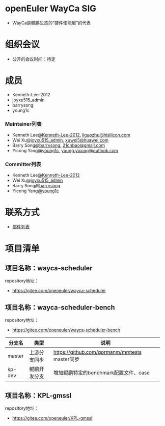 # openEuler WayCa SIG

- WayCa是鲲鹏生态的“硬件使能层”的代表

# 组织会议

- 公开的会议时间：待定

# 成员

- Kenneth-Lee-2012
- joyxu515_admin
- barrysong
- young1c

### Maintainer列表

- Kenneth Lee[@Kenneth-Lee-2012](https://gitee.com/Kenneth-Lee-2012), liguozhu@hisilicon.com
- Wei Xu[@joyxu515_admin](https://gitee.com/joyxu515), xuwei5@huawei.com
- Barry Song[@barrysong](https://gitee.com/barrysong), 21cnbao@gmail.com
- Yicong Yang[@young1c](https://gitee.com/young1c), young.yicong@outlook.com

### Committer列表

- Kenneth Lee[@Kenneth-Lee-2012](https://gitee.com/Kenneth-Lee-2012)
- Wei Xu[@joyxu515_admin](https://gitee.com/joyxu515)
- Barry Song[@barrysong](https://gitee.com/barrysong)
- Yicong Yang[@young1c](https://gitee.com/young1c)

# 联系方式

- [邮件列表](dev@openeuler.org)

# 项目清单

## 项目名称：wayca-scheduler

repository地址：

- https://gitee.com/openeuler/wayca-scheduler

## 项目名称：wayca-scheduler-bench

repository地址：

- https://gitee.com/openeuler/wayca-scheduler-bench

| 分支名                 | 类型         | 说明                                             |
| ---------------------- | ------------ | ------------------------------------------------ |
| master                 | 上游分支同步 | https://github.com/gormanm/mmtests master同步    |
| kp-dev                 | 鲲鹏开发分支 | 增加鲲鹏特定的benchmark配置文件、case            |

## 项目名称：KPL-gmssl

repository地址：

- https://gitee.com/openeuler/KPL-gmssl
